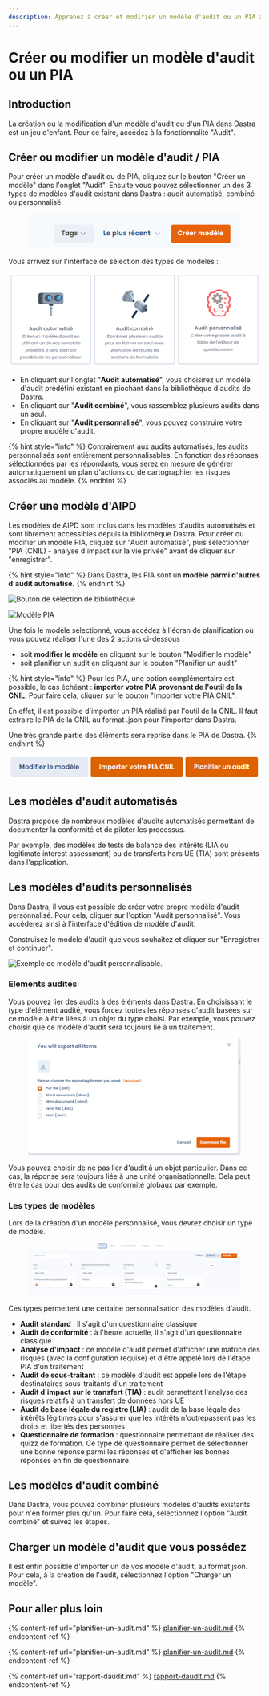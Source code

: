 ```yaml
---
description: Apprenez à créer et modifier un modèle d'audit ou un PIA avec Dastra.
---
```


# Créer ou modifier un modèle d'audit ou un PIA

## Introduction

La création ou la modification d'un modèle d'audit ou d'un PIA dans Dastra est un jeu d'enfant. Pour ce faire, accédez à la fonctionnalité "Audit".



## Créer ou modifier un modèle d'audit / PIA

Pour créer un modèle d'audit ou de PIA, cliquez sur le bouton "Créer un modèle" dans l'onglet "Audit". Ensuite vous pouvez sélectionner un des 3 types de modèles d'audit existant dans Dastra : audit automatisé, combiné ou personnalisé.

<figure><img src="../../.gitbook/assets/image (16) (3).png" alt=""><figcaption></figcaption></figure>

Vous arrivez sur l'interface de sélection des types de modèles :&#x20;

![Choix des types de modèles](<../../.gitbook/assets/image (138).png>)

* En cliquant sur l'onglet "**Audit automatisé**", vous choisirez un modèle d'audit prédéfini existant en piochant dans la bibliothèque d'audits de Dastra.
* En cliquant sur "**Audit combiné**", vous rassemblez plusieurs audits dans un seul.
* En cliquant sur "**Audit personnalisé**", vous pouvez construire votre propre modèle d'audit.

{% hint style="info" %}
Contrairement aux audits automatisés, les audits personnalisés sont entièrement personnalisables. En fonction des réponses sélectionnées par les répondants, vous serez en mesure de générer automatiquement un plan d'actions ou de cartographier les risques associés au modèle.&#x20;
{% endhint %}

## Créer une modèle d'AIPD

Les modèles de AIPD sont inclus dans les modèles d'audits automatisés et sont librement accessibles depuis la bibliothèque Dastra.  Pour créer ou modifier un modèle PIA, cliquez sur "Audit automatisé", puis sélectionner "PIA (CNIL) - analyse d'impact sur la vie privée" avant de cliquer sur "enregistrer".

{% hint style="info" %}
Dans Dastra, les PIA sont un **modèle parmi d'autres d'audit automatisé.**
{% endhint %}

![Bouton de sélection de bibliothèque](<../../.gitbook/assets/Capture web\_6-5-2022\_103438\_app.dastra.eu.jpeg>)

![Modèle PIA](<../../.gitbook/assets/Capture web\_6-5-2022\_10342\_app.dastra.eu.jpeg>)

Une fois le modèle sélectionné, vous accédez à l'écran de planification où vous pouvez réaliser l'une des 2 actions ci-dessous :

* soit **modifier le modèle** en cliquant sur le bouton "Modifier le modèle"
* soit planifier un audit en cliquant sur le bouton "Planifier un audit"&#x20;

{% hint style="info" %}
Pour les PIA, une option complémentaire est possible, le cas échéant :  **importer votre PIA provenant de l'outil de la CNIL**. Pour faire cela, cliquer sur le bouton "Importer votre PIA CNIL".&#x20;

En effet, il est possible d'importer un PIA réalisé par l'outil de la CNIL. Il faut extraire le PIA de la CNIL au format .json pour l'importer dans Dastra.&#x20;

Une très grande partie des éléments sera reprise dans le PIA de Dastra.
{% endhint %}

![Les boutons ](<../../.gitbook/assets/image (216).png>)

## Les modèles d'audit automatisés

Dastra propose de nombreux modèles d'audits automatisés permettant de documenter la conformité et de piloter les processus.&#x20;

Par exemple, des modèles de tests de balance des intérêts (LIA ou legitimate interest assessment) ou de transferts hors UE (TIA) sont présents dans l'application.&#x20;

## Les modèles d'audits personnalisés

Dans Dastra, il vous est possible de créer votre propre modèle d'audit personnalisé. Pour cela, cliquer sur l'option "Audit personnalisé". Vous accéderez ainsi à l'interface d'édition de modèle d'audit.&#x20;

Construisez le modèle d'audit que vous souhaitez et cliquer sur "Enregistrer et continuer".

![Exemple de modèle d'audit personnalisable.](<../../.gitbook/assets/Capture web\_6-5-2022\_103818\_app.dastra.eu.jpeg>)

### Elements audités

Vous pouvez lier des audits à des éléments dans Dastra. En choisissant le type d'élément audité, vous forcez toutes les réponses d'audit basées sur ce modèle à être liées à un objet du type choisi. Par exemple, vous pouvez choisir que ce modèle d'audit sera toujours lié à un traitement.&#x20;

<figure><img src="../../.gitbook/assets/image (267).png" alt=""><figcaption></figcaption></figure>

Vous pouvez choisir de ne pas lier d'audit à un objet particulier. Dans ce cas, la réponse sera toujours liée à une unité organisationnelle. Cela peut être le cas pour des audits de conformité globaux par exemple.&#x20;

### Les types de modèles&#x20;

Lors de la création d'un modèle personnalisé, vous devrez choisir un type de modèle.

<figure><img src="../../.gitbook/assets/image (262).png" alt=""><figcaption></figcaption></figure>

Ces types permettent une certaine personnalisation des modèles d'audit.

* **Audit standard** : il s'agit d'un questionnaire classique
* **Audit de conformité** : à l'heure actuelle, il s'agit d'un questionnaire classique
* **Analyse d'impact** : ce modèle d'audit permet d'afficher une matrice des risques (avec la configuration requise) et d'être appelé lors de l'étape PIA d'un traitement
* **Audit de sous-traitant** : ce modèle d'audit est appelé lors de l'étape destinataires sous-traitants d'un traitement
* **Audit d'impact sur le transfert (TIA)** : audit permettant l'analyse des risques relatifs à un transfert de données hors UE
* **Audit de base légale du registre (LIA)** : audit de la base légale des intérêts légitimes pour s'assurer que les intérêts n'outrepassent pas les droits et libertés des personnes
* **Questionnaire de formation** : questionnaire permettant de réaliser des quizz de formation. Ce type de questionnaire permet de sélectionner une bonne réponse parmi les réponses et d'afficher les bonnes réponses en fin de questionnaire.

## Les modèles d'audit combiné

Dans Dastra, vous pouvez combiner plusieurs modèles d'audits existants pour n'en former plus qu'un. Pour faire cela, sélectionnez l'option "Audit combiné" et suivez les étapes.

## Charger un modèle d'audit que vous possédez

Il est enfin possible d'importer un de vos modèle d'audit, au format json. Pour cela, à la création de l'audit, sélectionnez l'option "Charger un modèle".&#x20;

## Pour aller plus loin

{% content-ref url="planifier-un-audit.md" %}
[planifier-un-audit.md](planifier-un-audit.md)
{% endcontent-ref %}

{% content-ref url="planifier-un-audit.md" %}
[planifier-un-audit.md](planifier-un-audit.md)
{% endcontent-ref %}

{% content-ref url="rapport-daudit.md" %}
[rapport-daudit.md](rapport-daudit.md)
{% endcontent-ref %}
